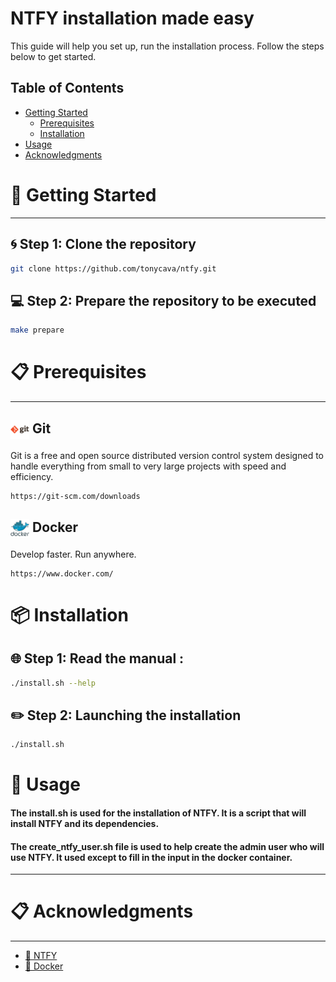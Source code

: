 # <h1 id="top">NTFY installation made easy</h1>

This guide will help you set up, run the installation process. Follow the steps below to get started.

## Table of Contents

- [Getting Started](#getting-started)
    - [Prerequisites](#prerequisites)
    - [Installation](#installation)
- [Usage](#usage)
- [Acknowledgments](#acknowledgments)

## <h1 id="getting-started">🚀 Getting Started</h1>

<hr>

## :cyclone: Step 1: Clone the repository

```bash
git clone https://github.com/tonycava/ntfy.git
```

## :computer: Step 2: Prepare the repository to be executed

```bash
make prepare
```

## <h1 id="prerequisites">📋 Prerequisites</h1>

<hr>

## <img align="center" src="https://raw.githubusercontent.com/devicons/devicon/master/icons/git/git-original-wordmark.svg" alt="git" width="30" height="30"/> Git

Git is a free and open source distributed version control system designed to handle everything from small to very large
projects with speed and efficiency.

```
https://git-scm.com/downloads
```

## <img align="center" src="https://raw.githubusercontent.com/devicons/devicon/master/icons/docker/docker-original-wordmark.svg" alt="docker" width="30" height="30"/> Docker

Develop faster. Run anywhere.

```
https://www.docker.com/
```

## <h1 id="installation">📦 Installation</h1>

## 🌐 Step 1: Read the manual :

```bash
./install.sh --help
```

## :pencil2: Step 2: Launching the installation

```bash
./install.sh
```

## <h1 id="usage">📖 Usage</h1>

#### The install.sh is used for the installation of NTFY. It is a script that will install NTFY and its dependencies.

#### The create_ntfy_user.sh file is used to help create the admin user who will use NTFY. It used except to fill in the input in the docker container.

<hr>

## <h1 id="acknowledgments">📋 Acknowledgments</h1>

<hr>

- [:rocket: NTFY](https://ntfy.sh/)
- [:whale: Docker](https://www.docker.com/)

